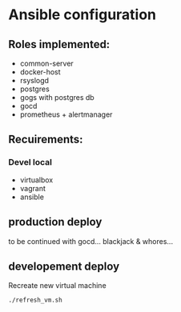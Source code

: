 # Ansible configuration

## Roles implemented:
* common-server
* docker-host
* rsyslogd
* postgres
* gogs with postgres db
* gocd
* prometheus + alertmanager


## Recuirements:
### Devel local

- virtualbox
- vagrant
- ansible

## production deploy

to be continued with gocd... blackjack & whores...

## developement deploy
Recreate new virtual machine
```bash
./refresh_vm.sh
```
